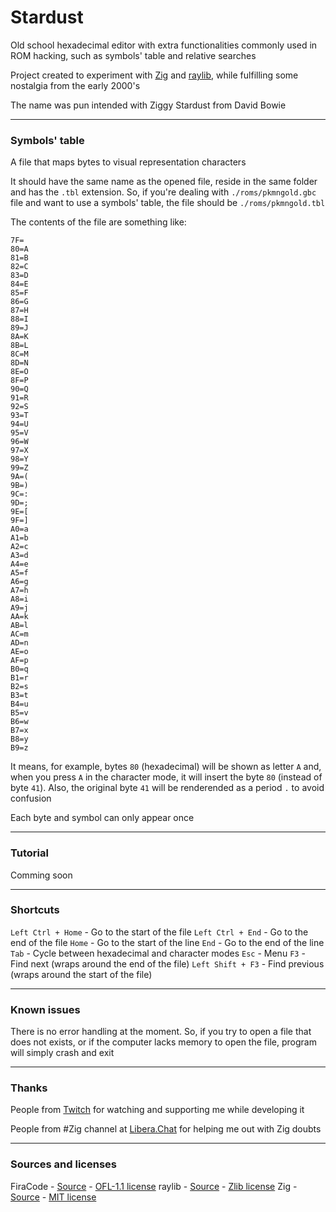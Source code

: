 # Stardust

Old school hexadecimal editor with extra functionalities commonly used in ROM hacking, such as symbols' table and relative searches

Project created to experiment with [Zig](https://ziglang.org/) and [raylib](https://www.raylib.com/), while fulfilling some nostalgia from the early 2000's

The name was pun intended with Ziggy Stardust from David Bowie

---

### Symbols' table

A file that maps bytes to visual representation characters

It should have the same name as the opened file, reside in the same folder and has the `.tbl` extension. So, if you're dealing with `./roms/pkmngold.gbc` file and want to use a symbols' table, the file should be `./roms/pkmngold.tbl`

The contents of the file are something like:

```
7F= 
80=A
81=B
82=C
83=D
84=E
85=F
86=G
87=H
88=I
89=J
8A=K
8B=L
8C=M
8D=N
8E=O
8F=P
90=Q
91=R
92=S
93=T
94=U
95=V
96=W
97=X
98=Y
99=Z
9A=(
9B=)
9C=:
9D=;
9E=[
9F=]
A0=a
A1=b
A2=c
A3=d
A4=e
A5=f
A6=g
A7=h
A8=i
A9=j
AA=k
AB=l
AC=m
AD=n
AE=o
AF=p
B0=q
B1=r
B2=s
B3=t
B4=u
B5=v
B6=w
B7=x
B8=y
B9=z
```

It means, for example, bytes `80` (hexadecimal) will be shown as letter `A` and, when you press `A` in the character mode, it will insert the byte `80` (instead of byte `41`). Also, the original byte `41` will be renderended as a period `.` to avoid confusion

Each byte and symbol can only appear once

---

### Tutorial

Comming soon

---

### Shortcuts

`Left Ctrl + Home` - Go to the start of the file
`Left Ctrl + End` - Go to the end of the file
`Home` - Go to the start of the line
`End` - Go to the end of the line
`Tab` - Cycle between hexadecimal and character modes
`Esc` - Menu
`F3` - Find next (wraps around the end of the file)
`Left Shift + F3` - Find previous (wraps around the start of the file)

---

### Known issues

There is no error handling at the moment. So, if you try to open a file that does not exists, or if the computer lacks memory to open the file, program will simply crash and exit

---

### Thanks

People from [Twitch](https://twitch.tv/SultansOfCode) for watching and supporting me while developing it

People from #Zig channel at [Libera.Chat](https://libera.chat/) for helping me out with Zig doubts

---

### Sources and licenses

FiraCode - [Source](https://github.com/tonsky/FiraCode) - [OFL-1.1 license](https://github.com/tonsky/FiraCode?tab=OFL-1.1-1-ov-file)
raylib - [Source](https://github.com/raysan5/raylib) - [Zlib license](https://github.com/raysan5/raylib?tab=Zlib-1-ov-file)
Zig - [Source](https://github.com/ziglang/zig) - [MIT license](https://github.com/ziglang/zig?tab=MIT-1-ov-file)